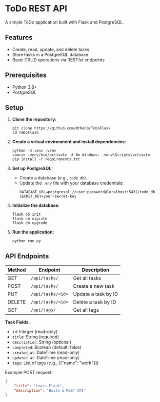 # ToDo REST API

A simple ToDo application built with Flask and PostgreSQL.

## Features

- Create, read, update, and delete tasks
- Store tasks in a PostgreSQL database
- Basic CRUD operations via RESTful endpoints

## Prerequisites

- Python 3.8+
- PostgreSQL

## Setup

1. **Clone the repository:**

   ```
   git clone https://github.com/0then0/ToDoFlask
   cd ToDoFlask
   ```

2. **Create a virtual environment and install dependencies:**

   ```
   python -m venv .venv
   source .venv/bin/activate  # On Windows: .venv\Scripts\activate
   pip install -r requirements.txt
   ```

3. **Set up PostgreSQL:**

   - Create a database (e.g., `todo_db`).
   - Update the `.env` file with your database credentials:
     ```
     DATABASE_URL=postgresql://user:password@localhost:5432/todo_db
     SECRET_KEY=your-secret-key
     ```

4. **Initialize the database:**

   ```
   flask db init
   flask db migrate
   flask db upgrade
   ```

5. **Run the application:**
   ```
   python run.py
   ```

## API Endpoints

| Method | Endpoint          | Description         |
| ------ | ----------------- | ------------------- |
| GET    | `/api/tasks/`     | Get all tasks       |
| POST   | `/api/tasks/`     | Create a new task   |
| PUT    | `/api/tasks/<id>` | Update a task by ID |
| DELETE | `/api/tasks/<id>` | Delete a task by ID |
| GET    | `/api/tags/`      | Get all tags        |

**Task Fields:**

- `id`: Integer (read-only)
- `title`: String (required)
- `description`: String (optional)
- `completed`: Boolean (default: false)
- `created_at`: DateTime (read-only)
- `updated_at`: DateTime (read-only)
- `tags`: List of tags (e.g., [{"name": "work"}])

Example POST request:

```json
{
	"title": "Learn Flask",
	"description": "Build a REST API"
}
```
